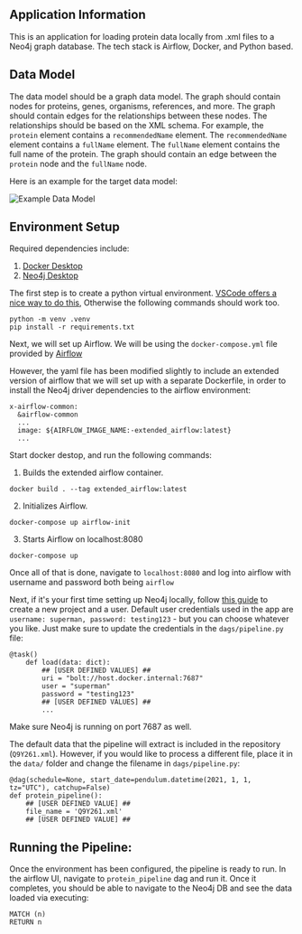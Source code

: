 ## Application Information
This is an application for loading protein data locally from .xml files to a Neo4j graph database. The tech stack is Airflow, Docker, and Python based.

## Data Model
The data model should be a graph data model. The graph should contain nodes for proteins, genes, organisms, references, and more. The graph should contain edges for the relationships between these nodes. The relationships should be based on the XML schema. For example, the `protein` element contains a `recommendedName` element. The `recommendedName` element contains a `fullName` element. The `fullName` element contains the full name of the protein. The graph should contain an edge between the `protein` node and the `fullName` node.

Here is an example for the target data model:

![Example Data Model](./img/example_data_model.png)


## Environment Setup
Required dependencies include:

1. [Docker Desktop](https://www.docker.com/products/docker-desktop/)
2. [Neo4j Desktop](https://neo4j.com/download/)

The first step is to create a python virtual environment. [VSCode offers a nice way to do this](https://code.visualstudio.com/docs/python/environments), Otherwise the following commands should work too.  

```
python -m venv .venv
pip install -r requirements.txt
```  

Next, we will set up Airflow. We will be using the `docker-compose.yml` file provided by [Airflow](https://airflow.apache.org/docs/apache-airflow/stable/howto/docker-compose/index.html)

However, the yaml file has been modified slightly to include an extended version of airflow that we will set up with a separate Dockerfile, in order to install the Neo4j driver dependencies to the airflow environment:  

```
x-airflow-common:
  &airflow-common
  ...
  image: ${AIRFLOW_IMAGE_NAME:-extended_airflow:latest}
  ...
```

Start docker destop, and run the following commands:  

1. Builds the extended airflow container.
```
docker build . --tag extended_airflow:latest 
```
2. Initializes Airflow.
```
docker-compose up airflow-init
```
3. Starts Airflow on localhost:8080
```
docker-compose up
```

Once all of that is done, navigate to `localhost:8080` and log into airflow with username and password both being `airflow`

Next, if it's your first time setting up Neo4j locally, follow [this guide](https://towardsdatascience.com/neo4j-cypher-python-7a919a372be7) to create a new project and a user. Default user credentials used in the app are `username: superman, password: testing123` - but you can choose whatever you like. Just make sure to update the credentials in the `dags/pipeline.py` file:

```
@task()
    def load(data: dict):
        ## [USER DEFINED VALUES] ##
        uri = "bolt://host.docker.internal:7687"
        user = "superman"
        password = "testing123"
        ## [USER DEFINED VALUES] ##
        ...
```

Make sure Neo4j is running on port 7687 as well.

The default data that the pipeline will extract is included in the repository (`Q9Y261.xml`). However, if you would like to process a different file, place it in the `data/` folder and change the filename in `dags/pipeline.py`:

```
@dag(schedule=None, start_date=pendulum.datetime(2021, 1, 1, tz="UTC"), catchup=False)
def protein_pipeline():
    ## [USER DEFINED VALUE] ##
    file_name = 'Q9Y261.xml'
    ## [USER DEFINED VALUE] ##
```

## Running the Pipeline:

Once the environment has been configured, the pipeline is ready to run. In the airflow UI, navigate to `protein_pipeline` dag and run it. Once it completes, you should be able to navigate to the Neo4j DB and see the data loaded via executing:

```
MATCH (n)
RETURN n
```

